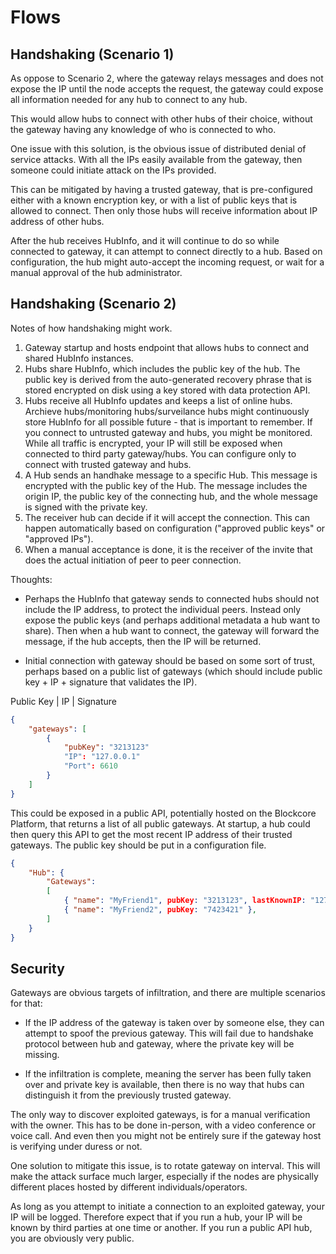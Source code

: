 # Flows

## Handshaking (Scenario 1)

As oppose to Scenario 2, where the gateway relays messages and does not expose the IP until the node accepts the request, the gateway could expose all information needed for any hub to connect to any hub.

This would allow hubs to connect with other hubs of their choice, without the gateway having any knowledge of who is connected to who.

One issue with this solution, is the obvious issue of distributed denial of service attacks. With all the IPs easily available from the gateway, then someone could initiate attack on the IPs provided.

This can be mitigated by having a trusted gateway, that is pre-configured either with a known encryption key, or with a list of public keys that is allowed to connect. Then only those hubs will receive
information about IP address of other hubs.

After the hub receives HubInfo, and it will continue to do so while connected to gateway, it can attempt to connect directly to a hub. Based on configuration, the hub might auto-accept the incoming request,
or wait for a manual approval of the hub administrator.




## Handshaking (Scenario 2)

Notes of how handshaking might work.

1. Gateway startup and hosts endpoint that allows hubs to connect and shared HubInfo instances.
2. Hubs share HubInfo, which includes the public key of the hub. The public key is derived from the auto-generated recovery phrase that is stored encrypted on disk using a key stored with data protection API.
3. Hubs receive all HubInfo updates and keeps a list of online hubs. Archieve hubs/monitoring hubs/surveilance hubs might continuously store HubInfo for all possible future - that is important to remember. If you connect to untrusted gateway and hubs, you might be monitored. While all traffic is encrypted, your IP will still be exposed when connected to third party gateway/hubs. You can configure only to connect with trusted gateway and hubs.
4. A Hub sends an handhake message to a specific Hub. This message is encrypted with the public key of the Hub. The message includes the origin IP, the public key of the connecting hub, and the whole message is signed with the private key.
5. The receiver hub can decide if it will accept the connection. This can happen automatically based on configuration ("approved public keys" or "approved IPs").
6. When a manual acceptance is done, it is the receiver of the invite that does the actual initiation of peer to peer connection.

Thoughts:

- Perhaps the HubInfo that gateway sends to connected hubs should not include the IP address, to protect the individual peers. Instead only expose the public keys (and perhaps additional metadata a hub want to share). Then when a hub want to connect, the gateway will forward the message, if the hub accepts, then the IP will be returned.

- Initial connection with gateway should be based on some sort of trust, perhaps based on a public list of gateways (which should include public key + IP + signature that validates the IP).

Public Key | IP | Signature

```json
{
    "gateways": [
        {
            "pubKey": "3213123"
            "IP": "127.0.0.1"
            "Port": 6610
        }
    ]
}
```

This could be exposed in a public API, potentially hosted on the Blockcore Platform, that returns a list of all public gateways. At startup, a hub could then query this API to get the most recent IP address of their trusted gateways. The public key should be put in a configuration file.

```json
{
    "Hub": {
        "Gateways": 
        [ 
            { "name": "MyFriend1", pubKey: "3213123", lastKnownIP: "127.0.0.1" },
            { "name": "MyFriend2", pubKey: "7423421" },
        ]
    }
}
```

## Security

Gateways are obvious targets of infiltration, and there are multiple scenarios for that:

- If the IP address of the gateway is taken over by someone else, they can attempt to spoof the previous gateway. This will fail due to handshake protocol between hub and gateway, where the private key will be missing.

- If the infiltration is complete, meaning the server has been fully taken over and private key is available, then there is no way that hubs can distinguish it from the previously trusted gateway.

The only way to discover exploited gateways, is for a manual verification with the owner. This has to be done in-person, with a video conference or voice call. And even then you might not be entirely sure if the gateway host is verifying under duress or not.

One solution to mitigate this issue, is to rotate gateway on interval. This will make the attack surface much larger, especially if the nodes are physically different places hosted by different individuals/operators.

As long as you attempt to initiate a connection to an exploited gateway, your IP will be logged. Therefore expect that if you run a hub, your IP will be known by third parties at one time or another. If you run a public API hub, you are obviously very public.

